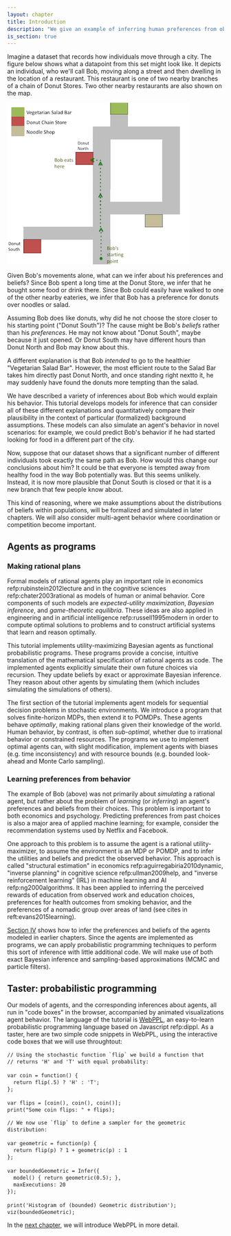 ```yaml
---
layout: chapter
title: Introduction
description: "We give an example of inferring human preferences from observed choices, and describe our goals: to implement decision-theoretic agents as probabilistic programs, and inferences about such agents as Bayesian reasoning about such programs."
is_section: true
---
```


Imagine a dataset that records how individuals move through a city. The figure below shows what a datapoint from this set might look like. It depicts an individual, who we'll call Bob, moving along a street and then dwelling in the location of a restaurant. This restaurant is one of two nearby branches of a chain of Donut Stores. Two other nearby restaurants are also shown on the map.

![Donut temptation gridworld](/assets/img/ch1_donut_new.png)

Given Bob's movements alone, what can we infer about his preferences and beliefs? Since Bob spent a long time at the Donut Store, we infer that he bought some food or drink there. Since Bob could easily have walked to one of the other nearby eateries, we infer that Bob has a preference for donuts over noodles or salad.

Assuming Bob does like donuts, why did he not choose the store closer to his starting point ("Donut South")? The cause might be Bob's *beliefs* rather than his *preferences*. He may not know about "Donut South", maybe because it just opened. Or Donut South may have different hours than Donut North and Bob may know about this.

A different explanation is that Bob *intended* to go to the healthier "Vegetarian Salad Bar". However, the most efficient route to the Salad Bar takes him directly past Donut North, and once standing right nextto it, he may suddenly have found the donuts more tempting than the salad.

We have described a variety of inferences about Bob which would explain his behavior. This tutorial develops models for inference that can consider all of these different explanations and quantitatively compare their plausibility in the context of particular (formalized) background assumptions. These models can also simulate an agent's behavior in novel scenarios: for example, we could predict Bob's behavior if he had started looking for food in a different part of the city. 

Now, suppose that our dataset shows that a significant number of different individuals took exactly the same path as Bob. How would this change our conclusions about him? It could be that everyone is tempted away from healthy food in the way Bob potentially was. But this seems unlikely. Instead, it is now more plausible that Donut South is closed or that it is a new branch that few people know about. 

This kind of reasoning, where we make assumptions about the distributions of beliefs within populations, will be formalized and simulated in later chapters. We will also consider multi-agent behavior where coordination or competition become important. 


## Agents as programs

### Making rational plans

Formal models of rational agents play an important role in economics refp:rubinstein2012lecture and in the cognitive sciences refp:chater2003rational as models of human or animal behavior. Core components of such models are *expected-utility maximization*, *Bayesian inference*, and *game-theoretic equilibria*. These ideas are also applied in engineering and in artificial intelligence refp:russell1995modern in order to compute optimal solutions to problems and to construct artificial systems that learn and reason optimally. 

This tutorial implements utility-maximizing Bayesian agents as functional probabilistic programs. These programs provide a concise, intuitive translation of the mathematical specification of rational agents as code. The implemented agents explicitly simulate their own future choices via recursion. They update beliefs by exact or approximate Bayesian inference. They reason about other agents by simulating them (which includes simulating the simulations of others). 

The first section of the tutorial implements agent models for sequential decision problems in stochastic environments. We introduce a program that solves finite-horizon MDPs, then extend it to POMDPs. These agents behave *optimally*, making rational plans given their knowledge of the world. Human behavior, by contrast, is often *sub-optimal*, whether due to irrational behavior or constrained resources. The programs we use to implement optimal agents can, with slight modification, implement agents with biases (e.g. time inconsistency) and with resource bounds (e.g. bounded look-ahead and Monte Carlo sampling).


### Learning preferences from behavior

The example of Bob (above) was not primarily about *simulating* a rational agent, but rather about the problem of *learning* (or *inferring*) an agent's preferences and beliefs from their choices. This problem is important to both economics and psychology. Predicting preferences from past choices is also a major area of applied machine learning; for example, consider the recommendation systems used by Netflix and Facebook.

One approach to this problem is to assume the agent is a rational utility-maximizer, to assume the environment is an MDP or POMDP, and to infer the utilities and beliefs and predict the observed behavior. This approach is called "structural estimation" in economics refp:aguirregabiria2010dynamic, "inverse planning" in cognitive science refp:ullman2009help, and "inverse reinforcement learning" (IRL) in machine learning and AI refp:ng2000algorithms. It has been applied to inferring the perceived rewards of education from observed work and education choices, preferences for health outcomes from smoking behavior, and the preferences of a nomadic group over areas of land (see cites in reft:evans2015learning). 

[Section IV](/chapters/4-reasoning-about-agents.html) shows how to infer the preferences and beliefs of the agents modeled in earlier chapters. Since the agents are implemented as programs, we can apply probabilistic programming techniques to perform this sort of inference with little additional code. We will make use of both exact Bayesian inference and sampling-based approximations (MCMC and particle filters).


## Taster: probabilistic programming

Our models of agents, and the corresponding inferences about agents, all run in "code boxes" in the browser, accompanied by animated visualizations agent behavior. The language of the tutorial is [WebPPL](http://webppl.org), an easy-to-learn probabilistic programming language based on Javascript refp:dippl. As a taster, here are two simple code snippets in WebPPL, using the interactive code boxes that we will use throughtout:

~~~~
// Using the stochastic function `flip` we build a function that
// returns 'H' and 'T' with equal probability:

var coin = function() {
  return flip(.5) ? 'H' : 'T';
};

var flips = [coin(), coin(), coin()];
print("Some coin flips: " + flips);

~~~~

~~~~
// We now use `flip` to define a sampler for the geometric distribution:

var geometric = function(p) {
  return flip(p) ? 1 + geometric(p) : 1
};

var boundedGeometric = Infer({ 
  model() { return geometric(0.5); },
  maxExecutions: 20 
});

print('Histogram of (bounded) Geometric distribution');
viz(boundedGeometric);
~~~~

In the [next chapter](/chapters/2-webppl.html), we will introduce WebPPL in more detail.
